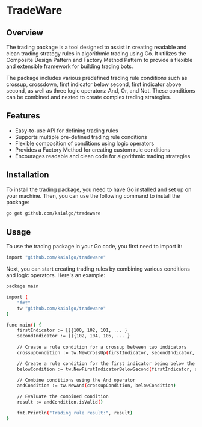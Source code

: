 # TradeWare

## Overview

The trading package is a tool designed to assist in creating readable and clean trading strategy rules in algorithmic trading using Go. It utilizes the Composite Design Pattern and Factory Method Pattern to provide a flexible and extensible framework for building trading bots.

The package includes various predefined trading rule conditions such as crossup, crossdown, first indicator below second, first indicator above second, as well as three logic operators: And, Or, and Not. These conditions can be combined and nested to create complex trading strategies.

## Features

- Easy-to-use API for defining trading rules
- Supports multiple pre-defined trading rule conditions
- Flexible composition of conditions using logic operators
- Provides a Factory Method for creating custom rule conditions
- Encourages readable and clean code for algorithmic trading strategies

## Installation

To install the trading package, you need to have Go installed and set up on your machine. Then, you can use the following command to install the package:

```bash
go get github.com/kaialgo/tradeware
```

## Usage 
To use the trading package in your Go code, you first need to import it:
```bash
import "github.com/kaialgo/tradeware"
```
Next, you can start creating trading rules by combining various conditions and logic operators. Here's an example:
```bash
package main

import (
    "fmt"
    tw "github.com/kaialgo/tradeware"
)

func main() {
    firstIndicator := []{100, 102, 101, ... }
    secondIndicator := []{102, 104, 105, ... }
    
    // Create a rule condition for a crossup between two indicators
    crossupCondition := tw.NewCrossUp(firstIndicator, secondIndicator, 1)

    // Create a rule condition for the first indicator being below the second
    belowCondition := tw.NewFirstIndicatorBelowSecond(firstIndicator, secondIndicator, 1, 1)

    // Combine conditions using the And operator
    andCondition := tw.NewAnd(crossupCondition, belowCondition)

    // Evaluate the combined condition
    result := andCondition.isValid()

    fmt.Println("Trading rule result:", result)
}

